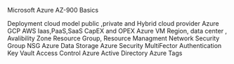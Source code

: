 Microsoft Azure AZ-900 Basics


Deployment cloud model public ,private and Hybrid
cloud provider Azure GCP AWS
Iaas,PaaS,SaaS
CapEX and OPEX
Azure VM
Region, data center , Avalibility Zone
Resource Group, Resource Managment
Network Security Group NSG
Azure Data Storage
Azure Security
MultiFector Authentication
Key Vault
Access Control
Azure Active Directory
Azure Tags
